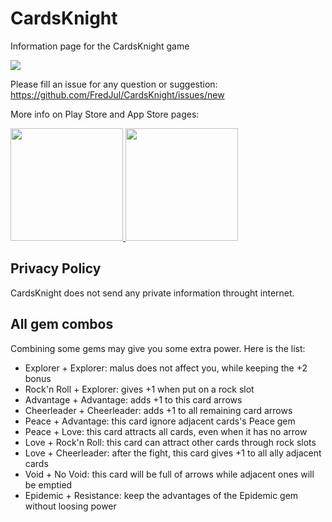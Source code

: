 # CardsKnight
Information page for the CardsKnight game

<img src="https://lh3.googleusercontent.com/pbrgTe0CvBkoIbq-sskyVu6NyqGJz9JXCBf7ZK79_t2RLAt7akkyY8F5KgVa6bFCZYI=h600-rw"/>


Please fill an issue for any question or suggestion: https://github.com/FredJul/CardsKnight/issues/new

More info on Play Store and App Store pages:

<a href="https://play.google.com/store/apps/details?id=net.frju.cards" target="_blank" class="is-slightly-elevated" rel="nofollow">
  <img src="https://itsallwidgets.com/images/google.png" style="width:180px"/>
</a>
<a href="https://apps.apple.com/fr/app/warmd/id1487848837" target="_blank" class="is-slightly-elevated" rel="nofollow">
  <img src="https://itsallwidgets.com/images/apple.png" style="width:180px"/>
</a>

## Privacy Policy
CardsKnight does not send any private information throught internet.

## All gem combos
Combining some gems may give you some extra power. Here is the list:
- Explorer + Explorer: malus does not affect you, while keeping the +2 bonus
- Rock'n Roll + Explorer: gives +1 when put on a rock slot
- Advantage + Advantage: adds +1 to this card arrows
- Cheerleader + Cheerleader: adds +1 to all remaining card arrows
- Peace + Advantage: this card ignore adjacent cards's Peace gem
- Peace + Love: this card attracts all cards, even when it has no arrow
- Love + Rock'n Roll: this card can attract other cards through rock slots
- Love + Cheerleader: after the fight, this card gives +1 to all ally adjacent cards
- Void + No Void: this card will be full of arrows while adjacent ones will be emptied
- Epidemic + Resistance: keep the advantages of the Epidemic gem without loosing power
